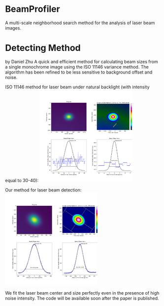 # BeamProfiler
A multi-scale neighborhood search method for the analysis of laser beam images.

# Detecting Method
by Daniel Zhu
A quick and efficient method for calculating beam sizes from a single monochrome image using the ISO 11146 variance method. The algorithm has been refined to be less sensitive to background offset and noise.

ISO 11146 method for laser beam under natural backlight (with intensity equal to 30-40):
<img src="https://github.com/momotaaa/BeamProfiler/blob/main/ISO_Method.png" width="300">

Our method for laser beam detection:
<img src="https://github.com/momotaaa/BeamProfiler/blob/main/Our_result.png" width="300">

We fit the laser beam center and size perfectly even in the presence of high noise intensity.
The code will be available soon after the paper is published.
